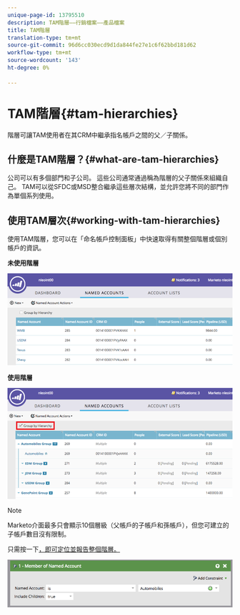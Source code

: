 ```yaml
---
unique-page-id: 13795510
description: TAM階層——行銷檔案——產品檔案
title: TAM階層
translation-type: tm+mt
source-git-commit: 96d6cc030ecd9d1da844fe27e1c6f62bbd181d62
workflow-type: tm+mt
source-wordcount: '143'
ht-degree: 0%

---
```



# TAM階層{#tam-hierarchies}

階層可讓TAM使用者在其CRM中繼承指名帳戶之間的父／子關係。

## 什麼是TAM階層？{#what-are-tam-hierarchies}

公司可以有多個部門和子公司。 這些公司通常通過稱為階層的父子關係來組織自己。 TAM可以從SFDC或MSD整合繼承這些層次結構，並允許您將不同的部門作為單個系列使用。

## 使用TAM層次{#working-with-tam-hierarchies}

使用TAM階層，您可以在「命名帳戶控制面板」中快速取得有關整個階層或個別帳戶的資訊。

**未使用階層**

![](assets/before.png)

**使用階層**

![](assets/after.png)

>[!NOTE]
>
>Marketo介面最多只會顯示10個層級（父帳戶的子帳戶和孫帳戶），但您可建立的子帳戶數目沒有限制。

只需按一下[，即可定位並報告整個階層。](/help/marketo/product-docs/target-account-management/engage/account-filters.md#member-of-named-account)

![](assets/member.png)
